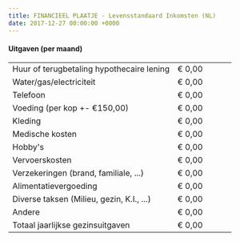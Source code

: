 ```yaml
---
title: FINANCIEEL PLAATJE - Levensstandaard Inkomsten (NL) 
date: 2017-12-27 00:00:00 +0000
---
```


<div class="box">
    <div class="box-header">
        <h4 class="right">Uitgaven (per maand)</h4>
    </div>
    <div class="box-body" style="padding-right:0;">
        <table class="table table-striped right">
            <tbody><tr>
                <td>Huur of terugbetaling hypothecaire lening</td>
                <td width="100">€ 0,00</td>
            </tr>
            <tr>
                <td>Water/gas/electriciteit</td>
                <td>€ 0,00</td>
            </tr>
            <tr>
                <td>Telefoon</td>
                <td>€ 0,00</td>
            </tr>
            <tr>
                <td>Voeding (per kop +- €150,00)</td>
                <td>€ 0,00</td>
            </tr>
            <tr>
                <td>Kleding</td>
                <td>€ 0,00</td>
            </tr>
            <tr>
                <td>Medische kosten</td>
                <td>€ 0,00</td>
            </tr>
            <tr>
                <td>Hobby's</td>
                <td>€ 0,00</td>
            </tr>
            <tr>
                <td>Vervoerskosten</td>
                <td>€ 0,00</td>
            </tr>
            <tr>
                <td>Verzekeringen (brand, familiale, ...)</td>
                <td>€ 0,00</td>
            </tr>
            <tr>
                <td>Alimentatievergoeding</td>
                <td>€ 0,00</td>
            </tr>
            <tr>
                <td>Diverse taksen (Milieu, gezin, K.I., ...)</td>
                <td>€ 0,00</td>
            </tr>
            <tr>
                <td>Andere</td>
                <td>€ 0,00</td>
            </tr>
            <tr>
                <td class="totaal">Totaal jaarlijkse gezinsuitgaven</td>
                <td class="highlight">€ 0,00</td>
            </tr>
        </tbody></table>
    </div>
</div>